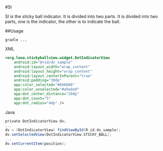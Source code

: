 #SI

SI is the sticky ball indicator. It is divided into two parts. It is divided into two parts, one is the indicator, the other is to indicate the ball.

##Usage

````code
gradle ...
````

XML
````xml
<org.looa.stickyballview.widget.DotIndicatorView
    android:id="@+id/dv_sample"
    android:layout_width="wrap_content"
    android:layout_height="wrap_content"
    android:layout_centerInParent="true"
    android:padding="30dp"
    app:color_selected="#666666"
    app:color_unselected="#a9a9a9"
    app:dot_center_distance="20dp"
    app:dot_count="5"
    app:dot_radius="4dp" />
````

Java

````groovy
private DotIndicatorView dv;
...
dv = (DotIndicatorView) findViewById(R.id.dv_sample);
dv.setSelectedView(DotIndicatorView.STICKY_BALL);
...
dv.setCurrentItem(position);
````

